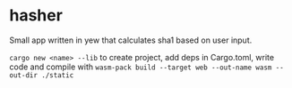 # hasher

Small app written in yew that calculates sha1 based on user input.

`cargo new <name> --lib` to create project, add deps in Cargo.toml, write code and compile with `wasm-pack build --target web --out-name wasm --out-dir ./static`

